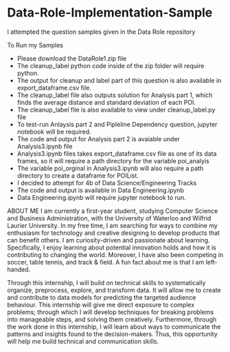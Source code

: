 # Data-Role-Implementation-Sample
I attempted the question samples given in the Data Role repository

To Run my Samples
- Please download the DataRole1.zip file
- The cleanup_label python code inside of the zip folder will require python.
- The output for cleanup and label part of this question is also available in export_dataframe.csv file.
- The cleanup_label file also outputs solution for Analysis part 1, which finds the average distance and standard deviation of each POI.
- The cleanup_label file is also available to view under cleanup_label.py file
- To test-run Anlaysis part 2 and Pipleline Dependency question, jupyter notebook will be required.
- The code and output for Analysis part 2 is avaiable under Analysis3.ipynb file
- Analysis3.ipynb files takes export_dataframe.csv file as one of its data frames, so it will require a path directory for the variable poi_analyis
- The variable poi_orginal in Analysis3.ipynb will also require a path directory to create a dataframe for POIList.
- I decided to attempt for 4b of Data Science/Engineering Tracks
- The code and output is available in Data Engineering.ipynb
- Data Engineering.ipynb will require jupyter notebook to run. 


ABOUT ME
I am currently a first-year student, studying Computer Science and Business Administration, with the University of Waterloo and Wilfrid Laurier University. In my free time, I am searching for ways to combine my enthusiasm for technology and creative designing to develop products that can benefit others. I am curiosity-driven and passionate about learning. Specifically, I enjoy learning about potential innovation holds and how it is contributing to changing the world. Moreover, I have also been competing in soccer, table tennis, and track & field. A fun fact about me is that I am left-handed. 

Through this internship, I will build on technical skills to systematically organize, preprocess, explore, and transform data. It will allow me to create and contribute to data models for predicting the targeted audience behaviour. This internship will give me direct exposure to complex problems; through which I will develop techniques for breaking problems into manageable steps, and solving them creatively. Furthermore, through the work done in this internship, I will learn about ways to communicate the patterns and insights found to the decision-makers. Thus, this opportunity will help me build technical and communication skills.
